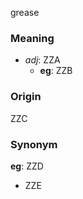 grease
### Meaning
+ _adj_: ZZA
    + __eg__: ZZB

### Origin

ZZC

### Synonym

__eg__: ZZD

+ ZZE


